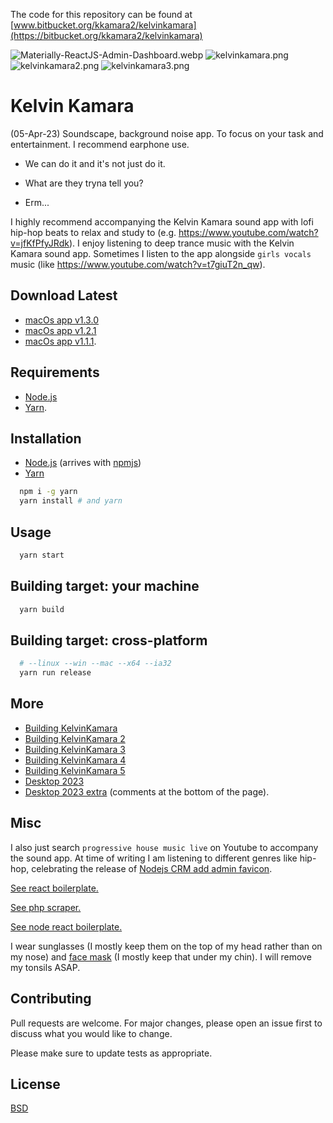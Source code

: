 The code for this repository can be found at [www.bitbucket.org/kkamara2/kelvinkamara](https://bitbucket.org/kkamara2/kelvinkamara)

<img src="https://codedthemes.com/wp-content/uploads/edd/2022/05/Materially-ReactJS-Admin-Dashboard.webp" alt="Materially-ReactJS-Admin-Dashboard.webp" width=""/>

<img src="https://github.com/kkamara/useful/blob/main/kelvinkamara.png?raw=true" alt="kelvinkamara.png" width=""/>

<img src="https://github.com/kkamara/useful/blob/main/kelvinkamara2.png?raw=true" alt="kelvinkamara2.png" width=""/>

<img src="https://github.com/kkamara/useful/blob/main/kelvinkamara3.png?raw=true" alt="kelvinkamara3.png" width=""/>

# Kelvin Kamara

(05-Apr-23) Soundscape, background noise app. To focus on your task and entertainment. I recommend earphone use.

- We can do it and it's not just do it.

- What are they tryna tell you?

- Erm...

I highly recommend accompanying the Kelvin Kamara sound app with lofi hip-hop beats to relax and study to (e.g. https://www.youtube.com/watch?v=jfKfPfyJRdk). I enjoy listening to deep trance music with the Kelvin Kamara sound app. Sometimes I listen to the app alongside `girls vocals` music (like https://www.youtube.com/watch?v=t7giuT2n_qw).

## Download Latest

* [macOs app v1.3.0](https://github.com/kkamara/kelvinkamara/releases)
* [macOs app v1.2.1](https://github.com/kkamara/kelvinkamara/releases)
* [macOs app v1.1.1](https://github.com/kkamara/kelvinkamara/releases).

## Requirements

* [Node.js](https://nodejs.org/en/)
* [Yarn](https://yarnpkg.com/).

## Installation

* [Node.js](https://nodejs.org/en/) (arrives with [npmjs](https://www.npmjs.com/))
* [Yarn](https://yarnpkg.com/)

```bash
  npm i -g yarn
  yarn install # and yarn
```

## Usage

```bash
  yarn start
```

## Building target: your machine

```bash
  yarn build
```

## Building target: cross-platform

```bash
  # --linux --win --mac --x64 --ia32
  yarn run release
```

## More

* [Building KelvinKamara](https://github.com/kkamara/useful/blob/main/kelvinkamara-building.png)
* [Building KelvinKamara 2](https://github.com/kkamara/useful/blob/main/kelvinkamara-building2.png)
* [Building KelvinKamara 3](https://github.com/kkamara/useful/blob/main/kelvinkamara-building3.png)
* [Building KelvinKamara 4](https://github.com/kkamara/useful/blob/main/kelvinkamara-building4.png)
* [Building KelvinKamara 5](https://github.com/kkamara/useful/blob/main/kelvinkamara-building5.png)
* [Desktop 2023](https://raw.githubusercontent.com/kkamara/useful/main/desktop-2023.png)
* [Desktop 2023 extra](https://github.com/kkamara/useful/commit/a9e620925598c945ad71501388dc615f4b381d33) (comments at the bottom of the page).

## Misc

I also just search `progressive house music live` on Youtube to accompany the sound app. At time of writing I am listening to different genres like hip-hop, celebrating the release of [Nodejs CRM add admin favicon](https://github.com/kkamara/nodejs-crm).

[See react boilerplate.](https://github.com/kkamara/react-boilerplate)

[See php scraper.](https://github.com/kkamara/php-scraper)

[See node react boilerplate.](https://github.com/kkamara/node-react-boilerplate)

I wear sunglasses (I mostly keep them on the top of my head rather than on my nose) and [face mask](https://www.amazon.co.uk/gp/product/B08FK54H5Q) (I mostly keep that under my chin). I will remove my tonsils ASAP.

## Contributing
Pull requests are welcome. For major changes, please open an issue first to discuss what you would like to change.

Please make sure to update tests as appropriate.

## License
[BSD](https://opensource.org/licenses/BSD-3-Clause)
